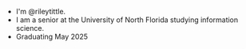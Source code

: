 - I'm @rileytittle. 
- I am a senior at the University of North Florida studying information science.
- Graduating May 2025
<!---
rileytittle/rileytittle is a ✨ special ✨ repository because its `README.md` (this file) appears on your GitHub profile.
You can click the Preview link to take a look at your changes.
--->
